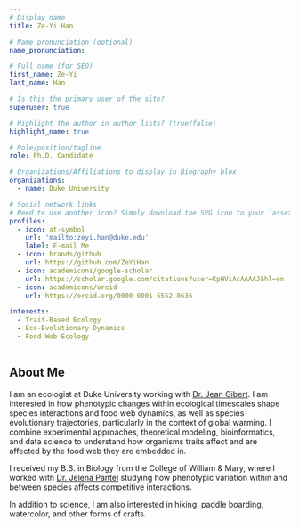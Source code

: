 ```yaml
---
# Display name
title: Ze-Yi Han

# Name pronunciation (optional)
name_pronunciation: 

# Full name (for SEO)
first_name: Ze-Yi
last_name: Han

# Is this the primary user of the site?
superuser: true

# Highlight the author in author lists? (true/false)
highlight_name: true

# Role/position/tagline
role: Ph.D. Candidate

# Organizations/Affiliations to display in Biography blox
organizations:
  - name: Duke University

# Social network links
# Need to use another icon? Simply download the SVG icon to your `assets/media/icons/` folder.
profiles:
  - icon: at-symbol
    url: 'mailto:zeyi.han@duke.edu'
    label: E-mail Me
  - icon: brands/github
    url: https://github.com/ZeYiHan
  - icon: academicons/google-scholar
    url: https://scholar.google.com/citations?user=KpHViAcAAAAJ&hl=en
  - icon: academicons/orcid
    url: https://orcid.org/0000-0001-5552-8636

interests:
  - Trait-Based Ecology
  - Eco-Evolutionary Dynamics
  - Food Web Ecology
---
```


## About Me

I am an ecologist at Duke University working with [Dr. Jean Gibert](https://jeanpgibert.weebly.com/). I am interested in how phenotypic changes within ecological timescales shape species interactions and food web dynamics, as well as species evolutionary trajectories, particularly in the context of global warming. I combine experimental approaches, theoretical modeling, bioinformatics, and data science to understand how organisms traits affect and are affected by the food web they are embedded in.

I received my B.S. in Biology from the College of William & Mary, where I worked with [Dr. Jelena Pantel](https://jhpantel.com/) studying how phenotypic variation within and between species affects competitive interactions.

In addition to science, I am also interested in hiking, paddle boarding, watercolor, and other forms of crafts.

